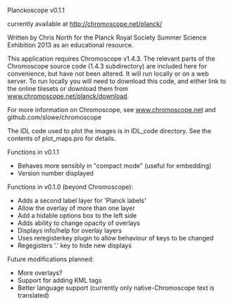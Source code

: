 Planckoscope v0.1.1

currently available at http://chromoscope.net/planck/

Written by Chris North for the Planck Royal Society Summer Science Exhibition 2013 as an educational resource.

This application requires Chromoscope v1.4.3.
The relevant parts of the Chromoscope source code (1.4.3 subdirectory) are included here for convenience, but have not been altered.
It will run locally or on a web server. To run locally you will need to download this code, and either link to the online tilesets or download them from www.chromoscope.net/planck/download.

For more information on Chromoscope, see www.chromoscope.net and github.com/slowe/chromoscope

The IDL code used to plot the images is in IDL_code directory.
See the contents of plot_maps.pro for details.

Functions in v0.1.1
 * Behaves more sensibly in "compact mode" (useful for embedding)
 * Version number displayed

Functions in v0.1.0 (beyond Chromoscope):
 * Adds a second label layer for 'Planck labels'
 * Allow the overlay of more than one layer
 * Add a hidable options box to the left side
 * Adds ability to change opacity of overlays
 * Displays info/help for overlay layers
 * Uses reregisterkey plugin to allow behaviour of keys to be changed
 * Regegisters '.' key to hide new displays
 
Future modifications planned:
 * More overlays?
 * Support for adding KML tags
 * Better language support (currently only native-Chromoscope text is translated)

